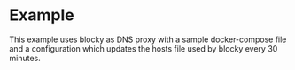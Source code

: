 # Example
This example uses blocky as DNS proxy with a sample docker-compose file and a configuration which updates the hosts file used by blocky every 30 minutes. 